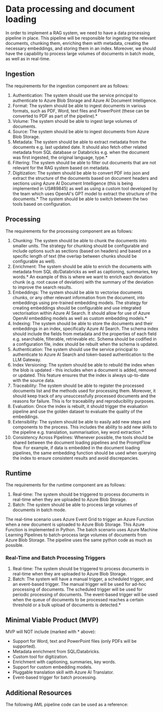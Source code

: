 # Data processing and document loading

In order to implement a RAG system, we need to have a data processing pipeline in place. This pipeline will be responsible for ingesting the relevant documents, chunking them, enriching them with metadata, creating the necessary embeddings, and storing them in an index. Moreover, we should have the capability to process large volumes of documents in batch mode, as well as in real-time.

## Ingestion

The requirements for the ingestion component are as follows:

1. Authentication: The system should use the service principal to authenticate to Azure Blob Storage and Azure AI Document Intelligence.
1. Format: The system should be able to ingest documents in various formats, such as PDF, Word, text files and PowerPoint (these can be converted to PDF as part of the pipeline).*
1. Volume: The system should be able to ingest large volumes of documents.
1. Source: The system should be able to ingest documents from Azure Blob Storage.
1. Metadata: The system should be able to extract metadata from the documents e.g. last updated date. It should also fetch other related metadata from SQL database or Databricks e.g. when the document was first ingested, the original language, type.*
1. Filtering: The system should be able to filter out documents that are not relevant for the RAG system based on metadata.
1. Digitization: The system should be able to convert PDF into json and extract the structure of the documents based on document headers and sections using Azure AI Document Intelligence (this is being implemented in US#89845) as well as using a custom tool developed by the team which uses OpenAI's GPT model to extract the structure of the documents.* The system should be able to switch between the two tools based on configuration.

## Processing

The requirements for the processing component are as follows:

1. Chunking: The system should be able to chunk the documents into smaller units. The strategy for chunking should be configurable and include options such as sections (based on headers) and based on a specific length of text (the overlap between chunks should be configurable as well).
1. Enrichment: The system should be able to enrich the documents with metadata from SQL db/Databricks as well as captioning, summaries, key words.* An example of this is where we want to enrich each deviation chunk (e.g. root cause of deviation) with the summary of the deviation to improve the search results.
1. Embeddings: The system should be able to vectorise documents chunks, or any other relevant information from the document, into embeddings using pre-trained embedding models. The strategy for creating embeddings should be configurable and use integrated vectorisation within Azure AI Search. It should allow for use of Azure OpenAI embedding models as well as custom embedding models.*
1. Indexing: The system should be able to store the documents and their embeddings in an index, specifically Azure AI Search. The schema index should include the fields from metadata and the properties of each field e.g. searchable, filterable, retrievable etc. Schema should be codified in a  configuration file, index should be rebuilt when the schema is updated.
1. Authentication: The system should use the service principal to authenticate to Azure AI Search and token-based authentication to the LLM Gateway.
1. Index Versioning: The system should be able to rebuild the index when the blob is updated - this includes when a document is added, removed or updated. This feature ensures that the index is always up-to-date with the source data.
1. Traceability: The system should be able to register the processed documents list and the methods used for processing them. Moreover, it should keep track of any unsuccessfully processed documents and the reasons for failure. This is for traceability and reproducibility purposes.
1. Evaluation: Once the index is rebuilt, it should trigger the evaluation pipeline and use the golden dataset to evaluate the quality of the embeddings.
1. Extensibility: The system should be able to easily add new steps and components to the process. This includes the ability to add new skills to the pipeline e.g. translation, summarisation, key word extraction.*
1. Consistency Across Pipelines: Whenever possible, the tools should be shared between the document loading pipelines and the PromptFlow flow. For example, if data is embedded in the document loading pipelines, the same embedding function should be used when querying the index to ensure consistent results and avoid discrepancies.

## Runtime

The requirements for the runtime component are as follows:

1. Real-time: The system should be triggered to process documents in real-time when they are uploaded to Azure Blob Storage.
1. Batch: The system should be able to process large volumes of documents in batch mode.

The real-time scenario uses Azure Event Grid to trigger an Azure Function when a new document is uploaded to Azure Blob Storage. This Azure Function is implemented in Python. The batch scenario uses Azure Machine Learning Pipelines to batch-process large volumes of documents from Azure Blob Storage. The pipeline uses the same python code as much as possible.

### Real-Time and Batch Processing Triggers

1. Real-time: The system should be triggered to process documents in real-time when they are uploaded to Azure Blob Storage.
1. Batch: The system will have a manual trigger, a scheduled trigger, and an event-based trigger. The manual trigger will be used for ad-hoc processing of documents. The scheduled trigger will be used for periodic processing of documents. The event-based trigger will be used when the queue of documents to be processed reaches a certain threshold or a bulk upload of documents is detected.*

## Minimal Viable Product (MVP)

MVP will NOT include (marked with * above):

- Support for Word, text and PowerPoint files (only PDFs will be supported).
- Metadata enrichment from SQL/Databricks.
- Custom tool for digitization.
- Enrichment with captioning, summaries, key words.
- Support for custom embedding models.
- Pluggable translation skill with Azure AI Translator.
- Event-based trigger for batch processing.

## Additional Resources

The following AML pipeline code can be used as a reference:
